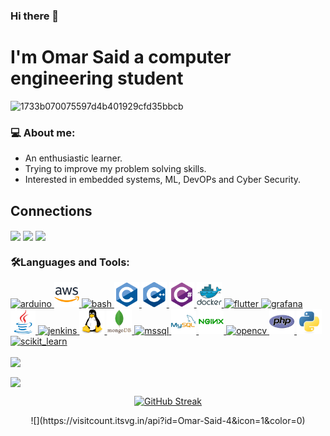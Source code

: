 ### Hi there 👋
# I'm Omar Said a computer engineering student

![1733b070075597d4b401929cfd35bbcb](https://user-images.githubusercontent.com/87082462/193068817-07d7b55c-aca6-49b6-b807-d050c05e65e5.gif)
### 💻 **About me:**
- An enthusiastic learner.
- Trying to improve my problem solving skills. 
- Interested in embedded systems, ML, DevOPs and Cyber Security.
## Connections
<a href="https://www.linkedin.com/in/omar-salah-7a9287218/" target="blank"><img align="center" src="https://img.shields.io/badge/LinkedIn-0077B5?style=for-the-badge&logo=linkedin&logoColor=white" height="50" /></a>
<a href="https://mail.google.com/a/?view=cm&fs=1&to=osazizsg1@gmail.com" target="blank"><img align="center" src="https://img.shields.io/badge/Gmail-D14836?style=for-the-badge&logo=gmail&logoColor=white" height="50" /></a>
<a href="https://codeforces.com/profile/osazizsg1" target="blank"><img align="center" src="https://img.shields.io/badge/Codeforces-445f9d?style=for-the-badge&logo=Codeforces&logoColor=white" height="50" /></a>
### 🛠️**Languages and Tools:**
<p align="left"> <a href="https://www.arduino.cc/" target="_blank" rel="noreferrer"> <img src="https://cdn.worldvectorlogo.com/logos/arduino-1.svg" alt="arduino" width="40" height="40"/> </a> <a href="https://aws.amazon.com" target="_blank" rel="noreferrer"> <img src="https://raw.githubusercontent.com/devicons/devicon/master/icons/amazonwebservices/amazonwebservices-original-wordmark.svg" alt="aws" width="40" height="40"/> </a> <a href="https://www.gnu.org/software/bash/" target="_blank" rel="noreferrer"> <img src="https://www.vectorlogo.zone/logos/gnu_bash/gnu_bash-icon.svg" alt="bash" width="40" height="40"/> </a> <a href="https://www.cprogramming.com/" target="_blank" rel="noreferrer"> <img src="https://raw.githubusercontent.com/devicons/devicon/master/icons/c/c-original.svg" alt="c" width="40" height="40"/> </a> <a href="https://www.w3schools.com/cpp/" target="_blank" rel="noreferrer"> <img src="https://raw.githubusercontent.com/devicons/devicon/master/icons/cplusplus/cplusplus-original.svg" alt="cplusplus" width="40" height="40"/> </a> <a href="https://www.w3schools.com/cs/" target="_blank" rel="noreferrer"> <img src="https://raw.githubusercontent.com/devicons/devicon/master/icons/csharp/csharp-original.svg" alt="csharp" width="40" height="40"/> </a> <a href="https://www.docker.com/" target="_blank" rel="noreferrer"> <img src="https://raw.githubusercontent.com/devicons/devicon/master/icons/docker/docker-original-wordmark.svg" alt="docker" width="40" height="40"/> </a> <a href="https://flutter.dev" target="_blank" rel="noreferrer"> <img src="https://www.vectorlogo.zone/logos/flutterio/flutterio-icon.svg" alt="flutter" width="40" height="40"/> </a> <a href="https://grafana.com" target="_blank" rel="noreferrer"> <img src="https://www.vectorlogo.zone/logos/grafana/grafana-icon.svg" alt="grafana" width="40" height="40"/> </a> <a href="https://www.java.com" target="_blank" rel="noreferrer"> <img src="https://raw.githubusercontent.com/devicons/devicon/master/icons/java/java-original.svg" alt="java" width="40" height="40"/> </a> <a href="https://www.jenkins.io" target="_blank" rel="noreferrer"> <img src="https://www.vectorlogo.zone/logos/jenkins/jenkins-icon.svg" alt="jenkins" width="40" height="40"/> </a> <a href="https://www.linux.org/" target="_blank" rel="noreferrer"> <img src="https://raw.githubusercontent.com/devicons/devicon/master/icons/linux/linux-original.svg" alt="linux" width="40" height="40"/> </a> <a href="https://www.mongodb.com/" target="_blank" rel="noreferrer"> <img src="https://raw.githubusercontent.com/devicons/devicon/master/icons/mongodb/mongodb-original-wordmark.svg" alt="mongodb" width="40" height="40"/> </a> <a href="https://www.microsoft.com/en-us/sql-server" target="_blank" rel="noreferrer"> <img src="https://www.svgrepo.com/show/303229/microsoft-sql-server-logo.svg" alt="mssql" width="40" height="40"/> </a> <a href="https://www.mysql.com/" target="_blank" rel="noreferrer"> <img src="https://raw.githubusercontent.com/devicons/devicon/master/icons/mysql/mysql-original-wordmark.svg" alt="mysql" width="40" height="40"/> </a> <a href="https://www.nginx.com" target="_blank" rel="noreferrer"> <img src="https://raw.githubusercontent.com/devicons/devicon/master/icons/nginx/nginx-original.svg" alt="nginx" width="40" height="40"/> </a> <a href="https://opencv.org/" target="_blank" rel="noreferrer"> <img src="https://www.vectorlogo.zone/logos/opencv/opencv-icon.svg" alt="opencv" width="40" height="40"/> </a> <a href="https://www.php.net" target="_blank" rel="noreferrer"> <img src="https://raw.githubusercontent.com/devicons/devicon/master/icons/php/php-original.svg" alt="php" width="40" height="40"/> </a> <a href="https://www.python.org" target="_blank" rel="noreferrer"> <img src="https://raw.githubusercontent.com/devicons/devicon/master/icons/python/python-original.svg" alt="python" width="40" height="40"/> </a> <a href="https://scikit-learn.org/" target="_blank" rel="noreferrer"> <img src="https://upload.wikimedia.org/wikipedia/commons/0/05/Scikit_learn_logo_small.svg" alt="scikit_learn" width="40" height="40"/> </a> </p>



<img align="center" src="https://img.shields.io/badge/Dart-0175C2?style=for-the-badge&logo=dart&logoColor=white" height="30" /></a>


<img align="center" src="https://img.shields.io/badge/Eclipse-2C2255?style=for-the-badge&logo=eclipse&logoColor=white" height="30" /></a>
    <div align="center">
[![GitHub Streak](https://github-readme-streak-stats.herokuapp.com?user=Omar-Said-4&theme=python-dark)](https://git.io/streak-stats)
</div>



<div align="center">
  ![](https://visitcount.itsvg.in/api?id=Omar-Said-4&icon=1&color=0)
</dic>
